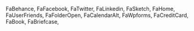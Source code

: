   FaBehance, 
    FaFacebook, 
    FaTwitter, 
    FaLinkedin,
    FaSketch,
    FaHome,    
    FaUserFriends,
    FaFolderOpen,
    FaCalendarAlt,
    FaWpforms,
    FaCreditCard,
    FaBook,
    FaBriefcase,